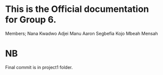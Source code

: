 
# This is the Official documentation for Group 6.

Members;
Nana Kwadwo Adjei Manu
Aaron Segbefia
Kojo Mbeah Mensah

# NB

Final commit is in project1 folder.


